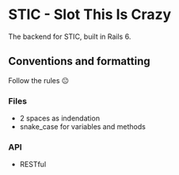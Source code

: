 # STIC - Slot This Is Crazy
The backend for STIC, built in Rails 6.

## Conventions and formatting
Follow the rules :neutral_face:

### Files
* 2 spaces as indendation
* snake_case for variables and methods

### API
* RESTful
